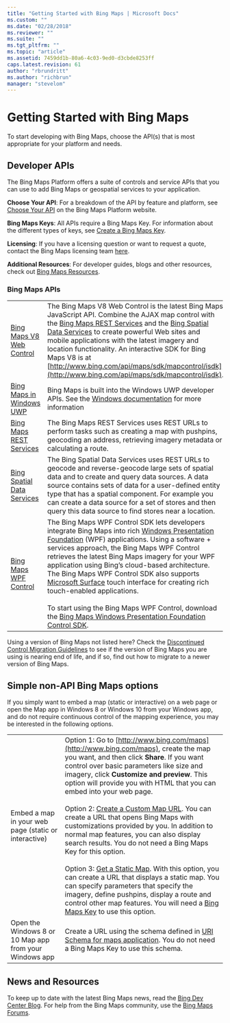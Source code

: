 ```yaml
---
title: "Getting Started with Bing Maps | Microsoft Docs"
ms.custom: ""
ms.date: "02/28/2018"
ms.reviewer: ""
ms.suite: ""
ms.tgt_pltfrm: ""
ms.topic: "article"
ms.assetid: 7459dd1b-80a6-4c03-9ed0-d3cbde8253ff
caps.latest.revision: 61
author: "rbrundritt"
ms.author: "richbrun"
manager: "stevelom"
---
```

# Getting Started with Bing Maps
To start developing with Bing Maps, choose the API(s) that is most appropriate for your platform and needs.  
  
## Developer APIs  
 The Bing Maps Platform offers a suite of controls and service APIs that you can use to add Bing Maps or geospatial services to your application.  
  
 **Choose Your API**: For a breakdown of the API by feature and platform, see [Choose Your API](http://www.microsoft.com/maps/choose-your-bing-maps-API.aspx) on the Bing Maps Platform website.  
  
 **Bing Maps Keys**: All APIs require a Bing Maps Key. For information about the different types of keys, see [Create a Bing Maps Key](http://www.microsoft.com/maps/create-a-bing-maps-key.aspx).  
  
 **Licensing**: If you have a licensing question or want to request a quote, contact the Bing Maps licensing team [here](http://www.microsoft.com/maps/licensing/licensing.aspx).  
  
 **Additional Resources**: For developer guides, blogs and other resources, check out [Bing Maps Resources](http://www.microsoft.com/maps/developer-resources.aspx).  
  
### Bing Maps APIs  
  
|||  
|-|-|  
|[Bing Maps V8 Web Control](../v8-web-control/index.md)|The Bing Maps V8 Web Control is the latest Bing Maps JavaScript API. Combine the AJAX map control with the [Bing Maps REST Services](../rest-services/index.md) and the [Bing Spatial Data Services](../spatial-data-services/index.md) to create powerful Web sites and mobile applications with the latest imagery and location functionality. An interactive SDK for Bing Maps V8 is at [http://www.bing.com/api/maps/sdk/mapcontrol/isdk](http://www.bing.com/api/maps/sdk/mapcontrol/isdk).|  
|[Bing Maps in Windows UWP](https://msdn.microsoft.com/en-us/library/windows/apps/xaml/dn642089.aspx)|Bing Maps is built into the Windows UWP developer APIs. See the [Windows documentation](https://msdn.microsoft.com/en-us/library/windows/apps/xaml/dn642089.aspx) for more information|  
|[Bing Maps REST Services](../rest-services/index.md)|The Bing Maps REST Services uses REST URLs to perform tasks such as creating a map with pushpins, geocoding an address, retrieving imagery metadata or calculating a route.|  
|[Bing Spatial Data Services](../spatial-data-services/index.md)|The Bing Spatial Data Services uses REST URLs to geocode and reverse-geocode large sets of spatial data and to create and query data sources. A data source contains sets of data for a user-defined entity type that has a spatial component. For example you can create a data source for a set of stores and then query this data source to find stores near a location.|  
|[Bing Maps WPF Control](http://www.microsoft.com/download/en/details.aspx?id=27165)|The Bing Maps WPF Control SDK lets developers integrate Bing Maps into rich [Windows Presentation Foundation](http://msdn.microsoft.com/en-us/library/ms754130.aspx) (WPF) applications. Using a software + services approach, the Bing Maps WPF Control retrieves the latest Bing Maps imagery for your WPF application using Bing’s cloud-based architecture. The Bing Maps WPF Control SDK also supports [Microsoft Surface](http://www.microsoft.com/surface/en/us/default.aspx) touch interface for creating rich touch-enabled applications.<br /><br /> To start using the Bing Maps WPF Control, download the [Bing Maps Windows Presentation Foundation Control SDK](http://www.microsoft.com/download/en/details.aspx?id=27165).|  
  
 Using a version of Bing Maps not listed here? Check the [Discontinued Control Migration Guidelines](https://www.microsoft.com/maps/discon-control-migrat-guide.aspx) to see if the version of Bing Maps you are using is nearing end of life, and if so, find out how to migrate to a newer version of Bing Maps.  
  
<a name="simpleNonAPIOptions"></a>   
## Simple non-API Bing Maps options  
 If you simply want to embed a map (static or interactive) on a web page or open the Map app in Windows 8 or Windows 10 from your Windows app, and do not require continuous control of the mapping experience, you may be interested in the following options.  
  
|||  
|-|-|  
|Embed a map in your web page (static or interactive)|Option 1: Go to [http://www.bing.com/maps](http://www.bing.com/maps), create the map you want, and then click **Share**. If you want control over basic parameters like size and imagery, click **Customize and preview**. This option will provide you with HTML that you can embed into your web page.<br /><br /> Option 2: [Create a Custom Map URL](../articles/create-a-custom-map-url.md). You can create a URL that opens Bing Maps with customizations provided by you. In addition to normal map features, you can also display search results. You do not need a Bing Maps Key for this option.<br /><br /> Option 3: [Get a Static Map](../rest-services/get-a-static-map.md). With this option, you can create a URL that displays a static map. You can specify parameters that specify the imagery, define pushpins, display a route and control other map features. You will need a [Bing Maps Key](http://www.microsoft.com/maps/create-a-bing-maps-key.aspx) to use this option.|  
|Open the Windows 8 or 10 Map app from your Windows app|Create a URL using the schema defined in [URI Schema for maps application](http://msdn.microsoft.com/en-us/library/windows/apps/jj635237.aspx). You do not need a Bing Maps Key to use this schema.|  
  
## News and Resources  
 To keep up to date with the latest  Bing Maps news, read the [Bing Dev Center Blog](http://blogs.bing.com/maps/). For help from the Bing Maps community, use the [Bing Maps Forums](http://social.msdn.microsoft.com/Forums/en-US/category/bingmaps).